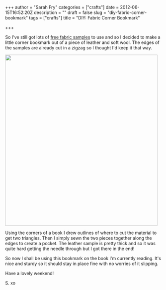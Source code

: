 +++
author = "Sarah Fry"
categories = ["crafts"]
date = 2012-06-15T16:52:20Z
description = ""
draft = false
slug = "diy-fabric-corner-bookmark"
tags = ["crafts"]
title = "DIY: Fabric Corner Bookmark"

+++


So I've still got lots of <a title="Free Fabric Samples" href="http://sweetaspi.co.uk/free-fabric-samples/">free fabric samples</a> to use and so I decided to make a little corner bookmark out of a piece of leather and soft wool. The edges of the samples are already cut in a zigzag so I thought I'd keep it that way.

<a href="http://sweetaspi.co.uk/images/2012/06/bookmark.jpg"><img class="aligncenter size-full wp-image-856" title="bookmark" src="http://sweetaspi.co.uk/images/2012/06/bookmark.jpg" alt="" width="490" height="548" /></a>

Using the corners of a book I drew outlines of where to cut the material to get two triangles. Then I simply sewn the two pieces together along the edges to create a pocket. The leather sample is pretty thick and so it was quite hard getting the needle through but I got there in the end!

So now I shall be using this bookmark on the book I'm currently reading. It's nice and sturdy so it should stay in place fine with no worries of it slipping.

Have a lovely weekend!

S. xo

